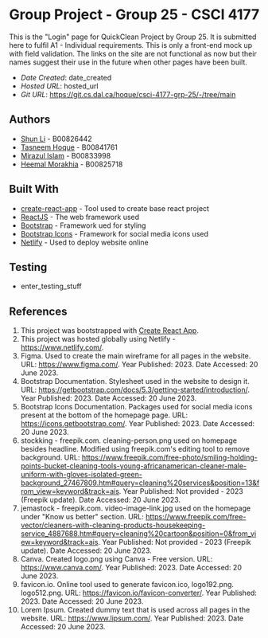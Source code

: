 <!--- The following README.md sample file was adapted from https://gist.github.com/PurpleBooth/109311bb0361f32d87a2#file-readme-template-md by Gabriella Mosquera for academic use --->
<!--- You may delete any comments in this sample README.md file. If needing to use as a .txt file then simply delete all comments, edit as needed, and save as a README.txt file --->

# Group Project - Group 25 - CSCI 4177

This is the "Login" page for QuickClean Project by Group 25. It is submitted here to fulfil A1 - Individual requirements. This is only a front-end mock up with field validation. The links on the site are not functional as now but their names suggest their use in the future when other pages have been built.

- _Date Created_: date_created
- _Hosted URL_: hosted_url
- _Git URL_: https://git.cs.dal.ca/hoque/csci-4177-grp-25/-/tree/main

## Authors

- [Shun Li](sh615496@dal.ca) - B00826442
- [Tasneem Hoque](ts562346@dal.ca) - B00841761
- [Mirazul Islam](mirazul.islam@dal.ca) - B00833998
- [Heemal Morakhia](heemal.morakhia@dal.ca) - B00825718

## Built With

<!--- Provide a list of the frameworks used to build this application, your list should include the name of the framework used, the url where the framework is available for download and what the framework was used for, see the example below --->

- [create-react-app](https://create-react-app.dev/) - Tool used to create base react project
- [ReactJS](https://react.dev/) - The web framework used
- [Bootstrap](https://getbootstrap.com/) - Framework ued for styling
- [Bootstrap Icons](https://icons.getbootstrap.com/) - Framework for social media icons used
- [Netlify](https://www.netlify.com/) - Used to deploy website online

## Testing

- enter_testing_stuff

## References

1. This project was bootstrapped with [Create React App](https://github.com/facebook/create-react-app).
2. This project was hosted globally using Netlify - https://www.netlify.com/.
3. Figma. Used to create the main wireframe for all pages in the website. URL: https://www.figma.com/. Year Published: 2023. Date Accessed: 20 June 2023.
4. Bootstrap Documentation. Stylesheet used in the website to design it. URL: https://getbootstrap.com/docs/5.3/getting-started/introduction/. Year Published: 2023. Date Accessed: 20 June 2023.
5. Bootstrap Icons Documentation. Packages used for social media icons present at the bottom of the homepage page. URL: https://icons.getbootstrap.com/. Year Published: 2023. Date Accessed: 20 June 2023.
6. stockking - freepik.com. cleaning-person.png used on homepage besides headline. Modified using freepik.com's editing tool to remove background. URL: https://www.freepik.com/free-photo/smiling-holding-points-bucket-cleaning-tools-young-africanamerican-cleaner-male-uniform-with-gloves-isolated-green-background_27467809.htm#query=cleaning%20services&position=13&from_view=keyword&track=ais. Year Published: Not provided - 2023 (Freepik update). Date Accessed: 20 June 2023.
7. jemastock - freepik.com. video-image-link.jpg used on the homepage under "Know us better" section. URL: https://www.freepik.com/free-vector/cleaners-with-cleaning-products-housekeeping-service_4887688.htm#query=cleaning%20cartoon&position=0&from_view=keyword&track=ais. Year Published: Not provided - 2023 (Freepik update). Date Accessed: 20 June 2023.
8. Canva. Created logo.png using Canva - Free version. URL: https://www.canva.com/. Year Published: 2023. Date Accessed: 20 June 2023.
9. favicon.io. Online tool used to generate favicon.ico, logo192.png. logo512.png. URL: https://favicon.io/favicon-converter/. Year Published: 2023. Date Accessed: 20 June 2023.
10. Lorem Ipsum. Created dummy text that is used across all pages in the website. URL: https://www.lipsum.com/. Year Published: 2023. Date Accessed: 20 June 2023.
